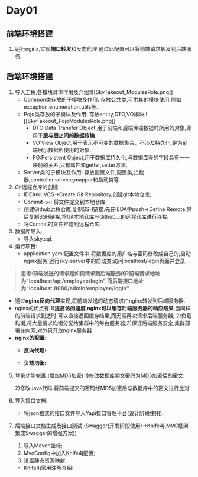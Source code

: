 # Day01
## 前端环境搭建
1. 运行nginx,实现**端口转发**和反向代理:通过此配置可以将前端请求转发到后端服务.
## 后端环境搭建
1. 导入工程,各模块具体作用及介绍:![[SkyTakeout_ModulesRole.png]]
	- Common类存放的子模块及作用:
	  存放公共类,可供其他模块使用,例如exception,enumeration,utils等.
	- Pojo类存放的子模块及作用:
	  存放entity,DTO,VO模块.![[SkyTakeout_PojoModulesRole.png]]
		- DTO:Data Transfer Object,用于前端和后端传输数据时所用的对象,即用于**层与层之间的数据传输**.
		- VO:View Object,用于表示不可变的数据集合，不涉及持久化,是为前端展示数据所使用的对象.
		- PO:Persistent Object,用于数据库持久化,与数据库表的字段具有一一映射的关系,只有属性和getter,setter方法.
	- Server类的子模块及作用:
	  存放配置文件,配置类,拦截器,controller,service,mapper和启动类等.
2. Git远程仓库的创建:
	- IDEA中: VCS→Create Git Repository,创建git本地仓库;
	- Commit`-o-`: 将文件提交到本地仓库;
	- 创建Github远程仓库,复制SSH链接.先在IEDA中push→Define Remote,然后复制SSH链接,将Git本地仓库与Github上的远程仓库进行连接;
	- 将Commit的文件推送到远程仓库.
3. 数据库导入:
	- 导入sky.sql.
4. 运行项目:
	- application.yaml配置文件中,将数据库的用户名与密码修改成自己的;启动nginx服务;运行sky-server中的启动类;访问localhost/login页面并登录.
  >**思考:前端发送的请求是如何请求到后端服务的?前端请求地址为"localhost/api/employee/login",而后端接口地址为"localhost:8080/admin/employee/login"**.
- 通过**nginx反向代理**实现,将前端发送的动态请求由nginx转发到后端服务器.
- nginx的优点有:1)**提高访问速度**,**nginx可以缓存后端服务器的响应结果**,当同样的前端请求到达时,可以直接返回缓存结果,而无需再次请求后端服务器; 2)负载均衡,将大量请求均衡分配给集群中的每台服务器;3)保证后端服务安全,集群部署在内网,对外只开放nginx服务器
- **nginx的配置:**
	- **反向代理:**

	- **负载均衡:**
5. 登录功能完善:(增加MD5加密)
	1)修改数据库明文密码为MD5加密后的密文:
	
	2)修改Java代码,将前端提交的密码经MD5加密后与数据库中的密文进行比对:

6. 导入接口文档:
	 - 将json格式的接口文件导入Yapi接口管理平台(设计阶段使用).
7. 后端接口文档生成及接口测试:(Swagger(开发阶段使用)→Knife4j(MVC框架集成Swagger的增强方案)) 
	1) 导入Maven坐标;
	2) MvcConfig中加入Knife4j配置;
	3) 设置静态资源映射; 
	- Knife4j常用注解介绍: